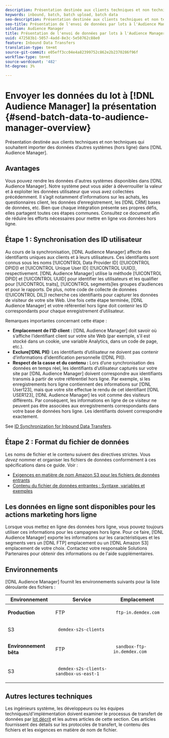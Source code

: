 ```yaml
---
description: Présentation destinée aux clients techniques et non techniques qui souhaitent mettre en Audience Manager des données provenant d’autres systèmes (hors ligne).
keywords: inbound, batch, batch upload, batch data
seo-description: Présentation destinée aux clients techniques et non techniques qui souhaitent mettre en Audience Manager des données provenant d’autres systèmes (hors ligne). Pour ce faire, utilisez l’option de téléchargement par lot dans l’Audience Manager.
seo-title: Présentation de l'envoi de données par lots à l'Audience Manager
solution: Audience Manager
title: Présentation de l'envoi de données par lots à l'Audience Manager
uuid: 472583b1-5057-4add-8e3c-5e50762c88e0
feature: Inbound Data Transfers
translation-type: tm+mt
source-git-commit: e05eff3cc04e4a82399752c862e2b2370286f96f
workflow-type: tm+mt
source-wordcount: '482'
ht-degree: 3%

---
```



# Envoyer les données du lot à [!DNL Audience Manager] la présentation {#send-batch-data-to-audience-manager-overview}

Présentation destinée aux clients techniques et non techniques qui souhaitent importer des données d’autres systèmes (hors ligne) dans [!DNL Audience Manager].

## Avantages

Vous pouvez rendre les données d&#39;autres systèmes disponibles dans [!DNL Audience Manager]. Notre système peut vous aider à déverrouiller la valeur et à exploiter les données utilisateur que vous avez collectées précédemment. Il s’agit notamment d’informations sur les achats, les questionnaires client, les données d’enregistrement, les [!DNL CRM] bases de données, etc. Bien que chaque intégration présente ses propres défis, elles partagent toutes ces étapes communes. Consultez ce document afin de réduire les efforts nécessaires pour mettre en ligne vos données hors ligne.

## Étape 1 : Synchronisation des ID utilisateur

Au cours de la synchronisation, [!DNL Audience Manager] affecte des identifiants uniques aux clients et à leurs utilisateurs. Ces identifiants sont connus sous les noms [!UICONTROL Data Provider ID] ([!UICONTROL DPID]) et [!UICONTROL Unique User ID] ([!UICONTROL UUID]), respectivement. [!DNL Audience Manager] utilise la méthode [!UICONTROL DPID] et [!UICONTROL UUID] pour identifier les utilisateurs et les qualifier pour [!UICONTROL traits], [!UICONTROL segments]les groupes d’audiences et pour le rapports. De plus, notre code de collecte de données ([!UICONTROL DIL]) recherche ces identifiants pour capturer les données de visiteur de votre site Web. Une fois cette étape terminée, [!DNL Audience Manager] et votre référentiel hors ligne doit contenir les ID correspondants pour chaque enregistrement d’utilisateur.

Remarques importantes concernant cette étape :

* **Emplacement de l’ID client :** [!DNL Audience Manager] doit savoir où s’affiche l’identifiant client sur votre site Web (par exemple, s’il est stocké dans un cookie, une variable Analytics, dans un code de page, etc.).
* **Exclure[!DNL PII]:** Les identifiants d’utilisateur ne doivent pas contenir d’informations d’identification personnelle ([!DNL PII]).
* **Respect de la casse et du contenu :** Lors d’une synchronisation des données en temps réel, les identifiants d’utilisateur capturés sur votre site par [!DNL Audience Manager] doivent correspondre aux identifiants transmis à partir de votre référentiel hors ligne. Par exemple, si les enregistrements hors ligne contiennent des informations sur [!DNL User123], mais que votre site effectue le rendu de cet identifiant [!DNL USER123], [!DNL Audience Manager] les voit comme des visiteurs différents. Par conséquent, les informations en ligne de ce visiteur ne peuvent pas être associées aux enregistrements correspondants dans votre base de données hors ligne. Les identifiants doivent correspondre exactement.

See [ID Synchronization for Inbound Data Transfers](../../../integration/sending-audience-data/batch-data-transfer-explained/id-sync-http.md).

## Étape 2 : Format du fichier de données

Les noms de fichier et le contenu suivent des directives strictes. Vous *devez* nommer et organiser les fichiers de données conformément à ces spécifications dans ce guide. Voir :

* [Exigences en matière de nom Amazon S3 pour les fichiers de données entrants](../../../integration/sending-audience-data/batch-data-transfer-explained/inbound-s3-filenames.md)
* [Contenu du fichier de données entrantes : Syntaxe, variables et exemples](../../../integration/sending-audience-data/batch-data-transfer-explained/inbound-file-contents.md)

## Les données en ligne sont disponibles pour les actions marketing hors ligne

Lorsque vous mettez en ligne des données hors ligne, vous pouvez toujours utiliser ces informations pour les campagnes hors ligne. Pour ce faire, [!DNL Audience Manager] exporte les informations sur les caractéristiques et les segments vers un [!DNL FTP] emplacement ou un [!DNL Amazon S3] emplacement de votre choix. Contactez votre responsable Solutions Partenaires pour obtenir des informations ou de l&#39;aide supplémentaires.

## Environnements

[!DNL Audience Manager] fournit les environnements suivants pour la liste déroulante des fichiers :

<table id="table_A61AA64578944B23B5A7355F2A76E882"> 
 <thead> 
  <tr> 
   <th colname="col1" class="entry"> Environnement </th> 
   <th colname="col02" class="entry"> Service </th> 
   <th colname="col2" class="entry"> Emplacement </th> 
  </tr> 
 </thead>
 <tbody> 
  <tr> 
   <td colname="col1" morerows="1"> <b>Production</b> </td> 
   <td colname="col02"> FTP </td> 
   <td colname="col2"> <p> <code> ftp-in.demdex.com</code> </p> </td> 
  </tr> 
  <tr> 
   <td colname="col02"> S3 </td> 
   <td colname="col2"> <p> <code> demdex-s2s-clients</code> </p> </td> 
  </tr> 
  <tr> 
   <td colname="col1" morerows="1"> <b>Environnement bêta</b> </td> 
   <td colname="col02"> FTP </td> 
   <td colname="col2"> <p><code> sandbox-ftp-in.demdex.com</code> </p> </td> 
  </tr> 
  <tr> 
   <td colname="col02"> S3 </td> 
   <td colname="col2"> <p> <code> demdex-s2s-clients-sandbox-us-east-1</code> </p> </td> 
  </tr> 
 </tbody> 
</table>

## Autres lectures techniques

Les ingénieurs système, les développeurs ou les équipes techniques/d&#39;implémentation doivent examiner le processus de transfert de données par [lot décrit](../../../integration/sending-audience-data/batch-data-transfer-explained/batch-data-transfer-explained.md) et les autres articles de cette section. Ces articles fournissent des détails sur les protocoles de transfert, le contenu des fichiers et les exigences en matière de nom de fichier.
